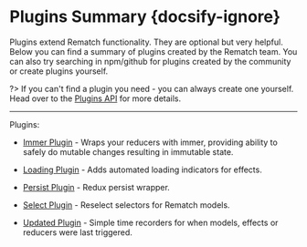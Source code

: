 # Plugins Summary {docsify-ignore}

Plugins extend Rematch functionality. They are optional but very helpful. Below you can find a summary of plugins created by the Rematch team. You can also try searching in npm/github for plugins created by the community or create plugins yourself.

?> If you can't find a plugin you need - you can always create one yourself. Head over to the [Plugins API](api/plugins.md#plugins-api) for more details.

---

Plugins:

- [Immer Plugin](plugins/immer.md) - Wraps your reducers with immer, providing ability to safely do mutable changes resulting in immutable state.

- [Loading Plugin](plugins/loading.md) - Adds automated loading indicators for effects.

- [Persist Plugin](plugins/persist.md) - Redux persist wrapper.

- [Select Plugin](plugins/select.md) - Reselect selectors for Rematch models.

- [Updated Plugin](plugins/updated.md) - Simple time recorders for when models, effects or reducers were last triggered.
